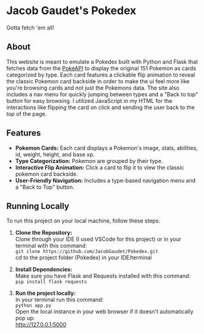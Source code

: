 # Jacob Gaudet's Pokedex
Gotta fetch 'em all!

## About
This website is meant to emulate a Pokedex built with Python and Flask that fetches data from the [PokéAPI](https://pokeapi.co/) to display the original 151 Pokemon as cards categorized by type. Each card features a clickable flip animation to reveal the classic Pokemon card backside in order to make the ui feel more like you're browsing cards and not just the Pokemons data. The site also includes a nav menu for quickly jumping between types and a "Back to top" button for easy browsing. I utilized JavaScript in my HTML for the interactions like flipping the card on click and sending the user back to the top of the page.

## Features
- **Pokemon Cards:** Each card displays a Pokemon's image, stats, abilities, id, weight, height, and base xp.
- **Type Categorization:** Pokemon are grouped by their type.
- **Interactive Flip Animation:** Click a card to flip it to view the classic pokemon card backside.
- **User-Friendly Navigation:** Includes a type-based navigation menu and a "Back to Top" button.

## Running Locally
To run this project on your local machine, follow these steps:

1. **Clone the Repository:**  
   Clone through your IDE (I used VSCode for this project) or in your terminal with this command:  
   `git clone https://github.com/JacobGaudet/Pokedex.git`  
   cd to the project folder (Pokedex) in your IDE/terminal

2. **Install Dependencies:**  
   Make sure you have Flask and Requests installed with this command:  
   `pip install flask requests`

3. **Run the project locally:**  
   In your terminal run this command:  
   `python app.py`  
   Open the local instance in your web browser if it doesn't automatically pop up:  
   http://127.0.0.1:5000
